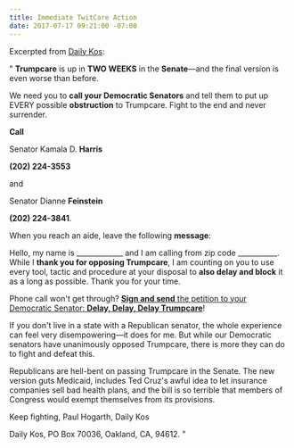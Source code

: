 ```yaml
---
title: Immediate TwitCare Action
date: 2017-07-17 09:21:00 -07:00
---
```


Excerpted from [Daily Kos](https://www.dailykos.com/):

" **Trumpcare** is up in **TWO WEEKS** in the **Senate**—and the final version is even worse than before. 

We need you to **call your Democratic Senators** and tell them to put up EVERY possible **obstruction** to Trumpcare. Fight to the end and never surrender. 

**Call** 

Senator Kamala D. **Harris**

**(202) 224-3553** 

and 

Senator Dianne **Feinstein** 

**(202) 224-3841**. 

When you reach an aide, leave the following **message**: 

Hello, my name is _____________ and I am calling from zip code ___________. While I **thank you for opposing Trumpcare**, I am counting on you to use every tool, tactic and procedure at your disposal to **also delay and block** it as a long as possible. Thank you for your time.

Phone call won't get through? 
[**Sign and send** the petition to your Democratic Senator: **Delay, Delay, Delay Trumpcare**](https://www.dailykos.com/campaigns/letters/send-a-letter-to-democratic-senators-delay-delay-delay-trumpcare?detail=emailaction&link_id=1&can_id=e59665c3f3c1222626c02430d1bf6bdb&source=email-statefull-default-state-calls-needed-democrats-must-fight-hard-against-trumpcare&email_referrer=statefull-default-state-calls-needed-democrats-must-fight-hard-against-trumpcare___245884&email_subject=statefull-default-state-calls-needed-democrats-must-fight-hard-against-trumpcare)! 

If you don't live in a state with a Republican senator, the whole experience can feel very disempowering—it does for me. But while our Democratic senators have unanimously opposed Trumpcare, there is more they can do to fight and defeat this. 

Republicans are hell-bent on passing Trumpcare in the Senate. The new version guts Medicaid, includes Ted Cruz's awful idea to let insurance companies sell bad health plans, and the bill is so terrible that members of Congress would exempt themselves from its provisions. 

Keep fighting, 
Paul Hogarth, Daily Kos

Daily Kos, PO Box 70036, Oakland, CA, 94612.  "